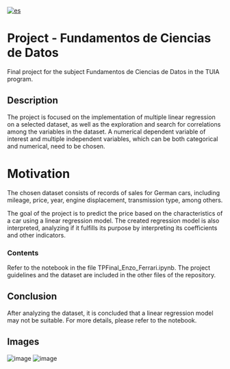 [![es](https://img.shields.io/badge/lang-es-aquamarine.svg)](https://github.com/enzoferrari1/TP-FCD/blob/main/README.md)

# Project - Fundamentos de Ciencias de Datos
Final project for the subject Fundamentos de Ciencias de Datos in the TUIA program.

## Description
The project is focused on the implementation of multiple linear regression on a selected dataset, as well as the exploration and search for correlations among the variables in the dataset. A numerical dependent variable of interest and multiple independent variables, which can be both categorical and numerical, need to be chosen.

# Motivation
The chosen dataset consists of records of sales for German cars, including mileage, price, year, engine displacement, transmission type, among others.

The goal of the project is to predict the price based on the characteristics of a car using a linear regression model. The created regression model is also interpreted, analyzing if it fulfills its purpose by interpreting its coefficients and other indicators.

### Contents
Refer to the notebook in the file TPFinal_Enzo_Ferrari.ipynb.
The project guidelines and the dataset are included in the other files of the repository.

## Conclusion
After analyzing the dataset, it is concluded that a linear regression model may not be suitable. For more details, please refer to the notebook.

## Images
![image](https://github.com/enzoferrari1/TP-FCD/assets/109885056/de319740-5696-4947-aee7-5ad633046277)
![image](https://github.com/enzoferrari1/TP-FCD/assets/109885056/a5d66c5f-c72f-49c3-8c49-0937b16da1b9)

